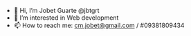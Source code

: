 - 👋 Hi, I’m Jobet Guarte @jbtgrt
- 👀 I’m interested in Web development
- 📫 How to reach me: cm.jobet@gmail.com / #09381809434

<!---
jbtgrt/jbtgrt is a ✨ special ✨ repository because its `README.md` (this file) appears on your GitHub profile.
You can click the Preview link to take a look at your changes.
--->
